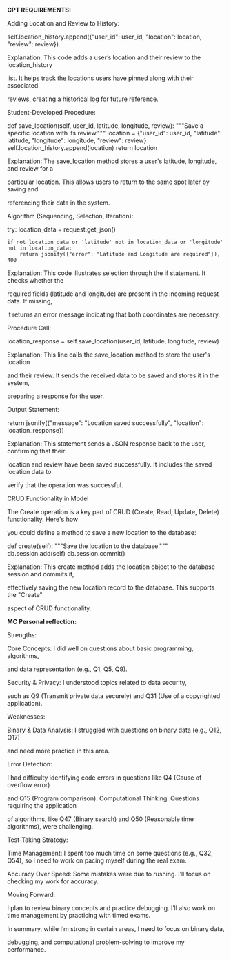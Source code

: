 **CPT REQUIREMENTS:**




Adding Location and Review to History:




self.location_history.append({"user_id": user_id, "location": location, "review": review})




Explanation: This code adds a user’s location and their review to the location_history 

list. It helps track the locations users have pinned along with their associated

 reviews, creating a historical log for future reference.





Student-Developed Procedure:





def save_location(self, user_id, latitude, longitude, review):
    """Save a specific location with its review."""
    location = {"user_id": user_id, "latitude": latitude, "longitude": longitude, "review": review}
    self.location_history.append(location)
    return location





Explanation: The save_location method stores a user's latitude, longitude, and review for a 


particular location. This allows users to return to the same spot later by saving and 


referencing their data in the system.





Algorithm (Sequencing, Selection, Iteration):






try:
    location_data = request.get_json()

    if not location_data or 'latitude' not in location_data or 'longitude' not in location_data:
        return jsonify({"error": "Latitude and Longitude are required"}), 400




Explanation: This code illustrates selection through the if statement. It checks whether the 

required fields (latitude and longitude) are present in the incoming request data. If missing, 

it returns an error message indicating that both coordinates are necessary.




Procedure Call:





location_response = self.save_location(user_id, latitude, longitude, review)



Explanation: This line calls the save_location method to store the user's location 

and their review. It sends the received data to be saved and stores it in the system, 

preparing a response for the user.




Output Statement:




return jsonify({"message": "Location saved successfully", "location": location_response})



Explanation: This statement sends a JSON response back to the user, confirming that their 

location and review have been saved successfully. It includes the saved location data to 

verify that the operation was successful.




CRUD Functionality in Model


The Create operation is a key part of CRUD (Create, Read, Update, Delete) functionality. Here's how 

you could define a method to save a new location to the database:





def create(self):
    """Save the location to the database."""
    db.session.add(self)
    db.session.commit()




Explanation: This create method adds the location object to the database session and commits it,

 effectively saving the new location record to the database. This supports the "Create" 
 
 aspect of CRUD functionality.










**MC Personal reflection:**

Strengths:

Core Concepts: I did well on questions about basic programming, algorithms,

 and data representation (e.g., Q1, Q5, Q9).

Security & Privacy: I understood topics related to data security,

 such as Q9 (Transmit private data securely) and Q31 (Use of a copyrighted application).



Weaknesses:



Binary & Data Analysis: I struggled with questions on binary data (e.g., Q12, Q17) 

and need more practice in this area.




Error Detection: 


I had difficulty identifying code errors in questions like Q4 (Cause of overflow error)

 and Q15 (Program comparison). Computational Thinking: Questions requiring the application 
 
 of algorithms, like Q47 (Binary search) and Q50 (Reasonable time algorithms), were challenging.




Test-Taking Strategy:




Time Management: I spent too much time on some questions (e.g., Q32, Q54), so I need to work on pacing myself during the real exam.


Accuracy Over Speed: Some mistakes were due to rushing. I’ll focus on checking my work for accuracy.



Moving Forward:


I plan to review binary concepts and practice debugging. I’ll also work on time management by practicing with timed exams.


In summary, while I’m strong in certain areas, I need to focus on binary data, 

debugging, and computational problem-solving to improve my performance.


<script src="https://utteranc.es/client.js"
        repo="nighthawkcoders/portfolio_2025"
        issue-term="title"
        label="blogpost-comment"
        theme="github-light"
        crossorigin="anonymous"
        async>
</script>